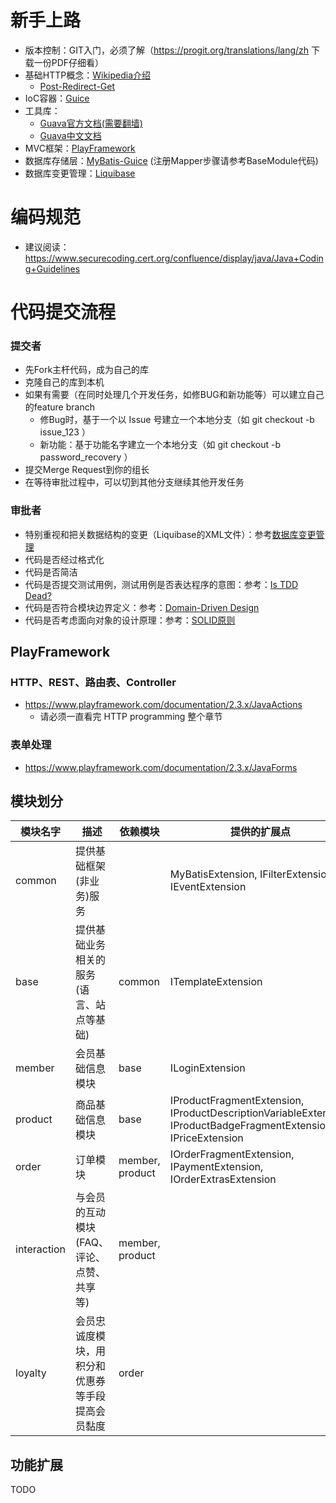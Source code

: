 新手上路
=======

* 版本控制：GIT入门，必须了解（https://progit.org/translations/lang/zh 下载一份PDF仔细看）
* 基础HTTP概念：[Wikipedia介绍](http://zh.wikipedia.org/wiki/%E8%B6%85%E6%96%87%E6%9C%AC%E4%BC%A0%E8%BE%93%E5%8D%8F%E8%AE%AE)
    * [Post-Redirect-Get](http://en.wikipedia.org/wiki/Post/Redirect/Get)
* IoC容器：[Guice](https://github.com/google/guice/wiki/GettingStarted)
* 工具库：
    * [Guava官方文档(需要翻墙)](https://code.google.com/p/guava-libraries/wiki/GuavaExplained)
    * [Guava中文文档](http://ifeve.com/google-guava/)
* MVC框架：[PlayFramework](https://www.playframework.com/documentation/2.3.x/JavaHome)
* 数据库存储层：[MyBatis-Guice](http://mybatis.github.io/guice/samples.html) (注册Mapper步骤请参考BaseModule代码)
* 数据库变更管理：[Liquibase](http://www.liquibase.org/documentation/changes/index.html)

编码规范
=======
* 建议阅读：https://www.securecoding.cert.org/confluence/display/java/Java+Coding+Guidelines


代码提交流程
==========

### 提交者

* 先Fork主杆代码，成为自己的库
* 克隆自己的库到本机
* 如果有需要（在同时处理几个开发任务，如修BUG和新功能等）可以建立自己的feature branch
    * 修Bug时，基于一个以 Issue 号建立一个本地分支（如 git checkout -b issue_123 ）
    * 新功能：基于功能名字建立一个本地分支（如 git checkout -b password_recovery ）
* 提交Merge Request到你的组长
* 在等待审批过程中，可以切到其他分支继续其他开发任务

### 审批者

* 特别重视和把关数据结构的变更（Liquibase的XML文件）：参考[数据库变更管理](db-change-management)
* 代码是否经过格式化
* 代码是否简洁
* 代码是否提交测试用例，测试用例是否表达程序的意图：参考：[Is TDD Dead?](http://martinfowler.com/articles/is-tdd-dead/)
* 代码是否符合模块边界定义：参考：[Domain-Driven Design](http://en.wikipedia.org/wiki/Domain-driven_design)
* 代码是否考虑面向对象的设计原理：参考：[SOLID原则](http://zh.wikipedia.org/wiki/SOLID_(%E9%9D%A2%E5%90%91%E5%AF%B9%E8%B1%A1%E8%AE%BE%E8%AE%A1))

PlayFramework
-------------
### HTTP、REST、路由表、Controller
* https://www.playframework.com/documentation/2.3.x/JavaActions
    * 请必须一直看完 HTTP programming 整个章节

### 表单处理
* https://www.playframework.com/documentation/2.3.x/JavaForms

模块划分
-------
| 模块名字  | 描述                                 | 依赖模块 | 提供的扩展点                                         |
| -------- | ------------------------------------|--------|-----------------------------------------------------|
| common   | 提供基础框架(非业务)服务                |        | MyBatisExtension, IFilterExtension, IEventExtension |
| base     | 提供基础业务相关的服务(语言、站点等基础)   | common | ITemplateExtension                                 |
| member   | 会员基础信息模块                       | base   | ILoginExtension                                    |
| product  | 商品基础信息模块                       | base   | IProductFragmentExtension, IProductDescriptionVariableExtension, IProductBadgeFragmentExtension, IPriceExtension |
| order    | 订单模块                        | member, product | IOrderFragmentExtension, IPaymentExtension, IOrderExtrasExtension |
| interaction | 与会员的互动模块(FAQ、评论、点赞、共享等) | member, product |                                         |
| loyalty     | 会员忠诚度模块，用积分和优惠券等手段提高会员黏度 | order |                                         |


功能扩展
-------
TODO
